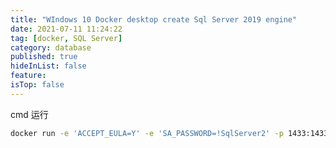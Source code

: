 ```yaml
---
title: "WIndows 10 Docker desktop create Sql Server 2019 engine"
date: 2021-07-11 11:24:22
tag: [docker, SQL Server]
category: database
published: true
hideInList: false
feature:
isTop: false
---
```


cmd 运行

```bash
docker run -e 'ACCEPT_EULA=Y' -e 'SA_PASSWORD=!SqlServer2' -p 1433:1433 -d mcr.microsoft.com/mssql/server:2019-latest
```

